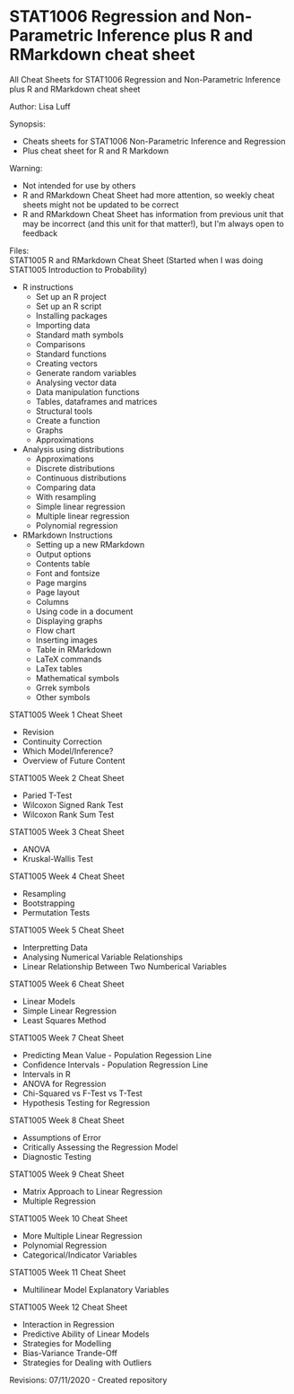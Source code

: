 # STAT1006 Regression and Non-Parametric Inference plus R and RMarkdown cheat sheet
All Cheat Sheets for STAT1006 Regression and Non-Parametric Inference plus R and RMarkdown cheat sheet

Author:     Lisa Luff

Synopsis:   
- Cheats sheets for STAT1006 Non-Parametric Inference and Regression
- Plus cheat sheet for R and R Markdown

Warning:    
- Not intended for use by others
- R and RMarkdown Cheat Sheet had more attention, so weekly cheat sheets might not be updated to be correct
- R and RMarkdown Cheat Sheet has information from previous unit that may be incorrect (and this unit for that matter!), but I'm always open to feedback

Files:      
STAT1005 R and RMarkdown Cheat Sheet
(Started when I was doing STAT1005 Introduction to Probability)
- R instructions
    - Set up an R project
    - Set up an R script
    - Installing packages
    - Importing data
    - Standard math symbols
    - Comparisons
    - Standard functions
    - Creating vectors
    - Generate random variables
    - Analysing vector data
    - Data manipulation functions
    - Tables, dataframes and matrices
    - Structural tools
    - Create a function
    - Graphs
    - Approximations
- Analysis using distributions
    - Approximations
    - Discrete distributions
    - Continuous distributions
    - Comparing data
    - With resampling
    - Simple linear regression
    - Multiple linear regression
    - Polynomial regression
- RMarkdown Instructions
    - Setting up a new RMarkdown
    - Output options
    - Contents table
    - Font and fontsize
    - Page margins
    - Page layout
    - Columns
    - Using code in a document
    - Displaying graphs
    - Flow chart
    - Inserting images
    - Table in RMarkdown
    - LaTeX commands
    - LaTex tables
    - Mathematical symbols
    - Grrek symbols
    - Other symbols
            
STAT1005 Week 1 Cheat Sheet
- Revision
- Continuity Correction
- Which Model/Inference?
- Overview of Future Content
            
STAT1005 Week 2 Cheat Sheet
- Paried T-Test
- Wilcoxon Signed Rank Test
- Wilcoxon Rank Sum Test
            
STAT1005 Week 3 Cheat Sheet
- ANOVA
- Kruskal-Wallis Test
            
STAT1005 Week 4 Cheat Sheet
- Resampling
- Bootstrapping
- Permutation Tests
            
STAT1005 Week 5 Cheat Sheet
- Interpretting Data
- Analysing Numerical Variable Relationships
- Linear Relationship Between Two Numberical Variables

STAT1005 Week 6 Cheat Sheet
- Linear Models
- Simple Linear Regression
- Least Squares Method

STAT1005 Week 7 Cheat Sheet
- Predicting Mean Value - Population Regession Line
- Confidence Intervals - Population Regression Line
- Intervals in R
- ANOVA for Regression
- Chi-Squared vs F-Test vs T-Test
- Hypothesis Testing for Regression

STAT1005 Week 8 Cheat Sheet 
- Assumptions of Error
- Critically Assessing the Regression Model
- Diagnostic Testing

STAT1005 Week 9 Cheat Sheet
- Matrix Approach to Linear Regression
- Multiple Regression

STAT1005 Week 10 Cheat Sheet
- More Multiple Linear Regression
- Polynomial Regression
- Categorical/Indicator Variables

STAT1005 Week 11 Cheat Sheet
- Multilinear Model Explanatory Variables

STAT1005 Week 12 Cheat Sheet
- Interaction in Regression
- Predictive Ability of Linear Models
- Strategies for Modelling
- Bias-Variance Trande-Off
- Strategies for Dealing with Outliers

Revisions:  07/11/2020 -  Created repository 

